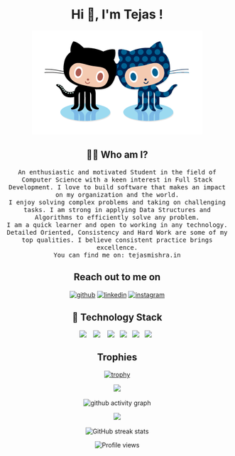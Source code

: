 <h1 align="center"> Hi 👋, I'm Tejas !</h1>
<p align="center">
    <a href="https://github.com/tm2k23"><img src="forkit.gif "/></a> 
</p>
<h2 align="center"> 👨‍💻 Who am I?</h2>
<p align="center">
  <samp>An enthusiastic and motivated Student in the field of Computer Science with a keen interest in Full Stack Development. I love to build software that makes an impact on my organization and the world.</samp><br><samp> I enjoy solving complex problems and taking on challenging tasks. I am strong in applying Data Structures and Algorithms to efficiently solve any problem.</samp><br><samp> I am a quick learner and open to working in any technology. Detailed Oriented, Consistency and Hard Work are some of my top qualities. I believe consistent practice brings excellence. </samp><br><samp>You can find me on: tejasmishra.in</samp>
<br>
</p>


<h2 align="center">Reach out to me on </h2>

<div align="center">

[<img align="center" src='https://cdn.jsdelivr.net/npm/simple-icons@3.0.1/icons/github.svg' alt='github' height='40'>](https://github.com/tm2k23) 
[<img align="center" src='https://cdn.jsdelivr.net/npm/simple-icons@3.0.1/icons/linkedin.svg' alt='linkedin' height='40'>](https://www.linkedin.com/in/tejas2k18/)
[<img align="center" src='https://cdn.jsdelivr.net/npm/simple-icons@3.0.1/icons/instagram.svg' alt='instagram' height='40'>](https://www.instagram.com/tejas_s_mishra/) 
</div>
<h2 align="center"> 🔭 Technology Stack</h2>

<p align="center">
  <img src="https://img.shields.io/badge/node.js%20-%2343853D.svg?&style=for-the-badge&logo=node.js&logoColor=white" />&nbsp;&nbsp;&nbsp;
    <img src="https://img.shields.io/badge/html5%20-%2343853D.svg?&style=for-the-badge&logo=html5&logoColor=white"     />&nbsp;&nbsp;&nbsp;
<img src="https://img.shields.io/badge/css3%20-%2343853D.svg?&style=for-the-badge&logo=css3&logoColor=white " />&nbsp;&nbsp;
<img src="https://img.shields.io/badge/javascript%20-%2343853D.svg?&style=for-the-badge&logo=javascript&logoColor=white " />&nbsp;&nbsp;
<img src="https://img.shields.io/badge/python%20-%2342853D.svg?&style=for-the-badge&logo=python&logoColor=white" />&nbsp;&nbsp; 
<img src="https://img.shields.io/badge/git%20-%231572B6.svg?&style=for-the-badge&logo=git&logoColor=white" />&nbsp;&nbsp;
 </p>
 
 <h2 align="center">Trophies</h2>
<div align="center">
    
[![trophy](https://github-profile-trophy.vercel.app/?username=tm2k23)](https://github.com/ryo-ma/github-profile-trophy)
</div>

    
<div align="center">
    <img src="https://github-readme-stats.vercel.app/api?username=tm2k23&count_private=true&show_icons=true&theme=tokyonight" />
</div>
    
 <div align="center">
     
     
![github activity graph](https://activity-graph.herokuapp.com/graph?username=tm2k23&theme=dracula&layout=compact&title_color=FF69B4&hide_border=true&area=true)
</div>
 
<div align="center">
<img src="https://github-readme-stats.vercel.app/api/top-langs/?username=tm2k23&layout=compact&theme=react&count_private=true" />
</div>

<div align="center">
    
![GitHub streak stats](https://github-readme-streak-stats.herokuapp.com/?user=tm2k23)  
</div>
    
<div align="center">
        
![Profile views](https://gpvc.arturio.dev/tm2k23)  
 </div>


